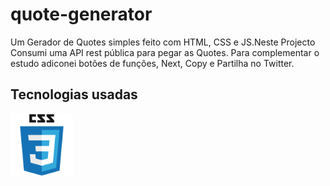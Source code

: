 # quote-generator
<p>Um Gerador de Quotes simples feito com HTML, CSS e JS.Neste Projecto Consumi uma API rest pública para pegar as Quotes. Para complementar o estudo adiconei botões de funções, Next, Copy e Partilha no Twitter.</p>

## Tecnologias usadas
<img style="max-width:100px;" src="https://github.com/devicons/devicon/blob/master/icons/css3/css3-original-wordmark.svg">
